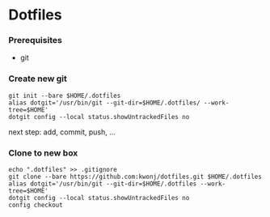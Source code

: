 # Dotfiles

### Prerequisites
- git

### Create new git
```
git init --bare $HOME/.dotfiles
alias dotgit='/usr/bin/git --git-dir=$HOME/.dotfiles/ --work-tree=$HOME'
dotgit config --local status.showUntrackedFiles no
```
next step: add, commit, push, ...

### Clone to new box
```
echo ".dotfiles" >> .gitignore
git clone --bare https://github.com:kwonj/dotfiles.git $HOME/.dotfiles
alias dotgit='/usr/bin/git --git-dir=$HOME/.dotfiles --work-tree=$HOME'
dotgit config --local status.showUntrackedFiles no
config checkout
```